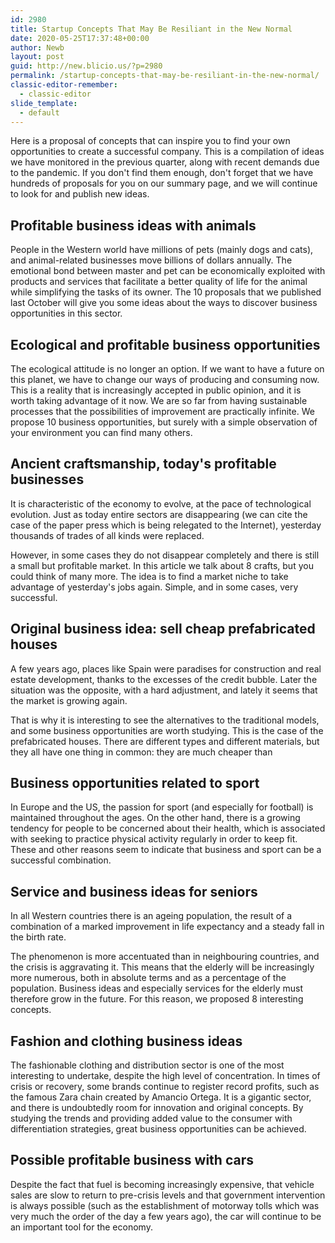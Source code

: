 ```yaml
---
id: 2980
title: Startup Concepts That May Be Resiliant in the New Normal
date: 2020-05-25T17:37:48+00:00
author: Newb
layout: post
guid: http://new.blicio.us/?p=2980
permalink: /startup-concepts-that-may-be-resiliant-in-the-new-normal/
classic-editor-remember:
  - classic-editor
slide_template:
  - default
---
```

Here is a proposal of concepts that can inspire you to find your own opportunities to create a successful company. This is a compilation of ideas we have monitored in the previous quarter, along with recent demands due to the pandemic. If you don't find them enough, don't forget that we have hundreds of proposals for you on our summary page, and we will continue to look for and publish new ideas.

## Profitable business ideas with animals

People in the Western world have millions of pets (mainly dogs and cats), and animal-related businesses move billions of dollars annually. The emotional bond between master and pet can be economically exploited with products and services that facilitate a better quality of life for the animal while simplifying the tasks of its owner. The 10 proposals that we published last October will give you some ideas about the ways to discover business opportunities in this sector.

## Ecological and profitable business opportunities

The ecological attitude is no longer an option. If we want to have a future on this planet, we have to change our ways of producing and consuming now. This is a reality that is increasingly accepted in public opinion, and it is worth taking advantage of it now. We are so far from having sustainable processes that the possibilities of improvement are practically infinite. We propose 10 business opportunities, but surely with a simple observation of your environment you can find many others.

## Ancient craftsmanship, today's profitable businesses

It is characteristic of the economy to evolve, at the pace of technological evolution. Just as today entire sectors are disappearing (we can cite the case of the paper press which is being relegated to the Internet), yesterday thousands of trades of all kinds were replaced. 

However, in some cases they do not disappear completely and there is still a small but profitable market. In this article we talk about 8 crafts, but you could think of many more. The idea is to find a market niche to take advantage of yesterday's jobs again. Simple, and in some cases, very successful.

## Original business idea: sell cheap prefabricated houses

A few years ago, places like Spain were paradises for construction and real estate development, thanks to the excesses of the credit bubble. Later the situation was the opposite, with a hard adjustment, and lately it seems that the market is growing again.

That is why it is interesting to see the alternatives to the traditional models, and some business opportunities are worth studying. This is the case of the prefabricated houses. There are different types and different materials, but they all have one thing in common: they are much cheaper than 

## Business opportunities related to sport

In Europe and the US, the passion for sport (and especially for football) is maintained throughout the ages. On the other hand, there is a growing tendency for people to be concerned about their health, which is associated with seeking to practice physical activity regularly in order to keep fit. These and other reasons seem to indicate that business and sport can be a successful combination.

## Service and business ideas for seniors

In all Western countries there is an ageing population, the result of a combination of a marked improvement in life expectancy and a steady fall in the birth rate. 

The phenomenon is more accentuated than in neighbouring countries, and the crisis is aggravating it. This means that the elderly will be increasingly more numerous, both in absolute terms and as a percentage of the population. Business ideas and especially services for the elderly must therefore grow in the future. For this reason, we proposed 8 interesting concepts.

## Fashion and clothing business ideas

The fashionable clothing and distribution sector is one of the most interesting to undertake, despite the high level of concentration. In times of crisis or recovery, some brands continue to register record profits, such as the famous Zara chain created by Amancio Ortega. It is a gigantic sector, and there is undoubtedly room for innovation and original concepts. By studying the trends and providing added value to the consumer with differentiation strategies, great business opportunities can be achieved.

## Possible profitable business with cars

Despite the fact that fuel is becoming increasingly expensive, that vehicle sales are slow to return to pre-crisis levels and that government intervention is always possible (such as the establishment of motorway tolls which was very much the order of the day a few years ago), the car will continue to be an important tool for the economy.
